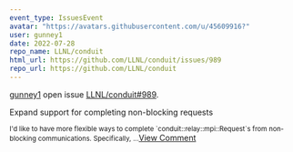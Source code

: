 ```yaml
---
event_type: IssuesEvent
avatar: "https://avatars.githubusercontent.com/u/45609916?"
user: gunney1
date: 2022-07-28
repo_name: LLNL/conduit
html_url: https://github.com/LLNL/conduit/issues/989
repo_url: https://github.com/LLNL/conduit
---
```


<a href='https://github.com/gunney1' target='_blank'>gunney1</a> open issue <a href='https://github.com/LLNL/conduit/issues/989' target='_blank'>LLNL/conduit#989</a>.

<p>Expand support for completing non-blocking requests</p><small>I'd like to have more flexible ways to complete `conduit::relay::mpi::Request`s from non-blocking communications.  Specifically,...</small><a href='https://github.com/LLNL/conduit/issues/989' target='_blank'>View Comment</a>
